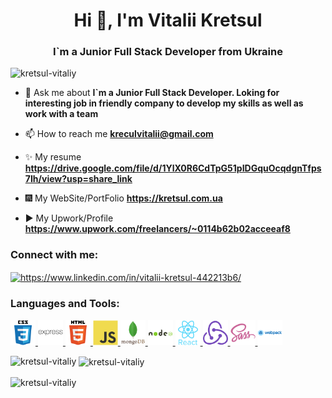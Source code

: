 <h1 align="center">Hi 👋, I'm Vitalii Kretsul</h1>
<h3 align="center">I`m a Junior Full Stack Developer from Ukraine</h3>

<p align="left"> <img src="https://komarev.com/ghpvc/?username=kretsul-vitaliy&label=Profile%20views&color=0e75b6&style=flat" alt="kretsul-vitaliy" /> </p>

- 💬 Ask me about **I`m a Junior Full Stack Developer. Loking for interesting job in friendly company to develop my skills as well as work with a team**

- 📫 How to reach me **kreculvitalii@gmail.com**

- ✨ My resume **https://drive.google.com/file/d/1YlX0R6CdTpG51pIDGquOcqdgnTfps7Ih/view?usp=share_link**

- 🎆 My WebSite/PortFolio **https://kretsul.com.ua**

- &#9658; My Upwork/Profile **https://www.upwork.com/freelancers/~0114b62b02acceeaf8** 

<h3 align="left">Connect with me:</h3>
<p align="left">
<a href="https://www.linkedin.com/in/vitalii-kretsul-442213b6/" target="blank"><img align="center" src="https://raw.githubusercontent.com/rahuldkjain/github-profile-readme-generator/master/src/images/icons/Social/linked-in-alt.svg" alt="https://www.linkedin.com/in/vitalii-kretsul-442213b6/" height="30" width="40" /></a>
</p>

<h3 align="left">Languages and Tools:</h3>
<p align="left"> <a href="https://www.w3schools.com/css/" target="_blank" rel="noreferrer"> <img src="https://raw.githubusercontent.com/devicons/devicon/master/icons/css3/css3-original-wordmark.svg" alt="css3" width="40" height="40"/> </a> <a href="https://expressjs.com" target="_blank" rel="noreferrer"> <img src="https://raw.githubusercontent.com/devicons/devicon/master/icons/express/express-original-wordmark.svg" alt="express" width="40" height="40"/> </a> <a href="https://www.w3.org/html/" target="_blank" rel="noreferrer"> <img src="https://raw.githubusercontent.com/devicons/devicon/master/icons/html5/html5-original-wordmark.svg" alt="html5" width="40" height="40"/> </a> <a href="https://developer.mozilla.org/en-US/docs/Web/JavaScript" target="_blank" rel="noreferrer"> <img src="https://raw.githubusercontent.com/devicons/devicon/master/icons/javascript/javascript-original.svg" alt="javascript" width="40" height="40"/> </a> <a href="https://www.mongodb.com/" target="_blank" rel="noreferrer"> <img src="https://raw.githubusercontent.com/devicons/devicon/master/icons/mongodb/mongodb-original-wordmark.svg" alt="mongodb" width="40" height="40"/> </a> <a href="https://nodejs.org" target="_blank" rel="noreferrer"> <img src="https://raw.githubusercontent.com/devicons/devicon/master/icons/nodejs/nodejs-original-wordmark.svg" alt="nodejs" width="40" height="40"/> </a> <a href="https://reactjs.org/" target="_blank" rel="noreferrer"> <img src="https://raw.githubusercontent.com/devicons/devicon/master/icons/react/react-original-wordmark.svg" alt="react" width="40" height="40"/> </a> <a href="https://redux.js.org" target="_blank" rel="noreferrer"> <img src="https://raw.githubusercontent.com/devicons/devicon/master/icons/redux/redux-original.svg" alt="redux" width="40" height="40"/> </a> <a href="https://sass-lang.com" target="_blank" rel="noreferrer"> <img src="https://raw.githubusercontent.com/devicons/devicon/master/icons/sass/sass-original.svg" alt="sass" width="40" height="40"/> </a> <a href="https://webpack.js.org" target="_blank" rel="noreferrer"> <img src="https://raw.githubusercontent.com/devicons/devicon/d00d0969292a6569d45b06d3f350f463a0107b0d/icons/webpack/webpack-original-wordmark.svg" alt="webpack" width="40" height="40"/> </a> </p>

<p><img align="left" src="https://github-readme-stats.vercel.app/api/top-langs?username=kretsul-vitaliy&show_icons=true&locale=en&layout=compact" alt="kretsul-vitaliy" /></p>

<p>&nbsp;<img align="center" src="https://github-readme-stats.vercel.app/api?username=kretsul-vitaliy&show_icons=true&locale=en" alt="kretsul-vitaliy" /></p>

<p><img align="center" src="https://github-readme-streak-stats.herokuapp.com/?user=kretsul-vitaliy&" alt="kretsul-vitaliy" /></p>
